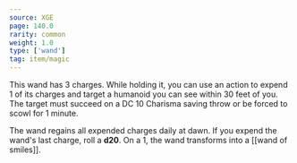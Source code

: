 ```yaml
---
source: XGE
page: 140.0
rarity: common
weight: 1.0
type: ['wand']
tag: item/magic
---
```


This wand has 3 charges. While holding it, you can use an action to expend 1 of its charges and target a humanoid you can see within 30 feet of you. The target must succeed on a DC 10 Charisma saving throw or be forced to scowl for 1 minute.

The wand regains all expended charges daily at dawn. If you expend the wand's last charge, roll a **d20**. On a 1, the wand transforms into a [[wand of smiles]].


